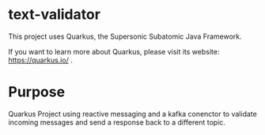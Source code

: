 # text-validator

This project uses Quarkus, the Supersonic Subatomic Java Framework.

If you want to learn more about Quarkus, please visit its website: https://quarkus.io/ .

# Purpose
Quarkus Project using reactive messaging and a kafka conenctor to validate incoming messages and send a response back to a different topic.

